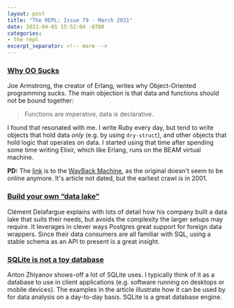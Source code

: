 ```yaml
---
layout: post
title: "The REPL: Issue 79 - March 2021"
date: 2021-04-01 15:52:04 -0700
categories:
- the repl
excerpt_separator: <!-- more -->
---
```

### [Why OO Sucks][1]
Joe Armstrong, the creator of Erlang, writes why Object-Oriented programming sucks. The main objection is that data and functions should not be bound together:

> Functions are imperative, data is declarative.

I found that resonated with me. I write Ruby every day, but tend to write objects that hold data *only* (e.g. by using `dry-struct`), and other objects that hold logic that operates on data. I started using that time after spending some time writing Elixir, which like Erlang, runs on the BEAM virtual machine.

**PD:** The [link][1] is to the [WayBack Machine][wbm], as the original doesn't seem to be online anymore. It's article not dated, but the earliest crawl is in 2001.

### [Build your own “data lake”][2]

Clément Delafargue explains with lots of detail how his company built a data lake that suits their needs, but avoids the complexity the larger setups may require. It leverages in clever ways Postgres great support for foreign data wrappers. Since their data consumers are all familiar with SQL, using a stable schema as an API to present is a great insight.

### [SQLite is not a toy database][3]

Anton Zhiyanov shows-off a lot of SQLite uses. I typically think of it as a database to use in client applications (e.g. software running on desktops or mobile devices). The examples in the article illustrate how it can be used by for data analysis on a day-to-day basis. SQLite is a great database engine.

[1]: https://web.archive.org/web/20010429235709/http://www.bluetail.com/~joe/vol1/v1_oo.html
[2]: https://tech.fretlink.com/build-your-own-data-lake-for-reporting-purposes/
[3]: https://antonz.org/sqlite-is-not-a-toy-database/
[wbm]: https://web.archive.org/

